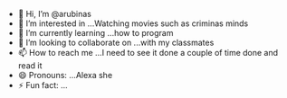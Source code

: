 - 👋 Hi, I’m @arubinas
- 👀 I’m interested in ...Watching movies such as criminas minds
- 🌱 I’m currently learning ...how to program 
- 💞️ I’m looking to collaborate on ...with my classmates
- 📫 How to reach me ...I need to see it done a couple of time done and read it 
- 😄 Pronouns: ...Alexa she
- ⚡ Fun fact: ...

<!---
arubinas/arubinas is a ✨ special ✨ repository because its `README.md` (this file) appears on your GitHub profile.
You can click the Preview link to take a look at your changes.
--->
